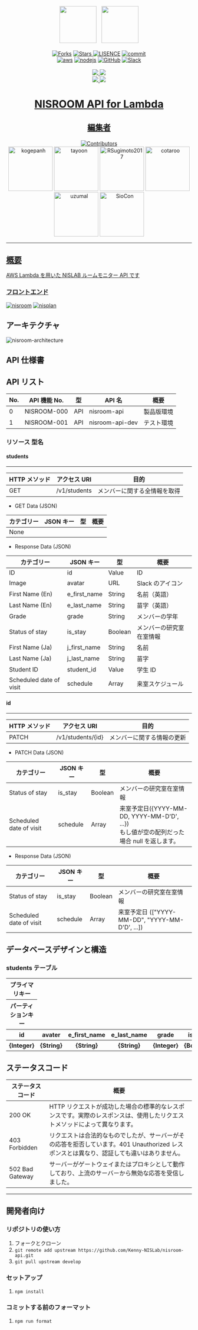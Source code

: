 <div align = "center"><a href = "https://github.com/Kenny-NISLab/nisroom"><img width = "100" src = "https://user-images.githubusercontent.com/52265901/118224676-a03bed80-b4be-11eb-9b25-4494a25a746b.png"></a>&emsp;<a href = "https://github.com/Kenny-NISLab/nisplan"><img width = "100" src = "https://user-images.githubusercontent.com/52265901/118224811-d5e0d680-b4be-11eb-8ab5-cb137c8fabe4.png"></div>

<div align = "center">
    <br>
    <a href = "https://github.com/Kenny-NISLab/nisroom-api/network/members"><img src = "https://img.shields.io/github/forks/Kenny-NISLab/nisroom-api?style=social" alt = "Forks"></a>
    <a href = ""><img src = "https://img.shields.io/github/stars/Kenny-NISLab/nisroom-api?style=social" alt = "Stars">
    <a href = "https://github.com/Kenny-NISLab/nisroom-api/blob/main/LICENSE"><img src = "https://img.shields.io/github/license/Kenny-NISLab/nisroom-api" alt = "LISENCE"></a>
    <a href = "https://github.com/Kenny-NISLab/nisroom-api/graphs/commit-activity"><img src = "https://img.shields.io/github/last-commit/Kenny-NISLab/nisroom-api" alt = "commit"></a>
    <br>
    <a href = "https://aws.amazon.com/jp/"><img src="https://img.shields.io/badge/-Amazon%20AWS-232F3E.svg?logo=amazon-aws&style=flat" alt="aws"></a>
    <a href = "https://nodejs.org/ja/about/"><img src="https://img.shields.io/badge/-Node.js-339933.svg?logo=node.js&style=flat" alt="nodejs"></a>
    <a href = "https://github.com/Kenny-NISLab/nisroom-api"><img src="https://img.shields.io/badge/-GitHub-181717.svg?logo=github&style=flat" alt = "GitHub"></a>
    <a href = "https://slack.com/intl/ja-jp/"><img src="https://img.shields.io/badge/-Slack-4A154B.svg?logo=slack&style=flat" alt = "Slack">
    <br>
    <br>
    <a href = "https://github.com/Kenny-NISLab/nisroom-api/actions/workflows/getStudents.yml"><img src = "https://github.com/Kenny-NISLab/nisroom-api/actions/workflows/getStudents.yml/badge.svg">
    <a href = "https://github.com/Kenny-NISLab/nisroom-api/actions/workflows/patchStudent.yml"><img src = "https://github.com/Kenny-NISLab/nisroom-api/actions/workflows/patchStudent.yml/badge.svg">
    <br>
    <a href = "https://github.com/Kenny-NISLab/nisroom-api/actions/workflows/scheduledDeletePastDate.yml"><img src = "https://github.com/Kenny-NISLab/nisroom-api/actions/workflows/scheduledDeletePastDate.yml/badge.svg">
    <a href = "https://github.com/Kenny-NISLab/nisroom-api/actions/workflows/scheduledLeaveStudents.yml"><img src = "https://github.com/Kenny-NISLab/nisroom-api/actions/workflows/scheduledLeaveStudents.yml/badge.svg">
</div>

# <p align="center">NISROOM API for Lambda</p>

## <p align="center">編集者</p>

<div align="center">
<a href = "https://github.com/Kenny-NISLab/nisroom-api/graphs/contributors"><img src = "https://img.shields.io/github/contributors/Kenny-NISLab/nisroom-api" alt = "Contributors"></a>
</div>

<div align="center">
<a href="https://github.com/kogepanh"><img src="https://avatars.githubusercontent.com/u/49851726?v=4" alt="kogepanh" height="120px"></a>
<a href="https://github.com/tayoon"><img src="https://avatars.githubusercontent.com/u/52265901?v=4" alt="tayoon" height="120px"></a>
<a href="https://github.com/RSugimoto2017"><img src="https://avatars.githubusercontent.com/u/81292583?v=4" alt="RSugimoto2017" height="120px"></a>
<a href="https://github.com/cotaroo"><img src="https://avatars.githubusercontent.com/u/46442631?v=4" alt="cotaroo" height="120px"></a>
<a href="https://github.com/uzumal"><img src="https://avatars.githubusercontent.com/u/52265875?v=4" alt="uzumal" height="120px"></a>
<a href="https://github.com/SioCon"><img src="https://avatars.githubusercontent.com/u/82917550?v=4" alt="SioCon" height="120px">
</div>

---

## 概要

AWS Lambda を用いた NISLAB ルームモニター API です

### フロントエンド

[![nisroom](https://img.shields.io/badge/GitHub-nisroom-orange)](https://github.com/Kenny-NISLab/nisroom)
[![nisplan](https://img.shields.io/badge/GitHub-nisplan-yellow)](https://github.com/Kenny-NISLab/nisplan)

## アーキテクチャ

![nisroom-architecture](https://user-images.githubusercontent.com/49851726/116494988-07617b80-a8dd-11eb-9c49-bb7cda1e2eb3.png)

## API 仕様書

## API リスト

| No. | API 機能 No. | 型  | API 名          | 概要       |
| --- | ------------ | --- | --------------- | ---------- |
| 0   | NISROOM-000  | API | nisroom-api     | 製品版環境 |
| 1   | NISROOM-001  | API | nisroom-api-dev | テスト環境 |

### リソース 型名

#### students

---

| HTTP メソッド | アクセス URI | 目的                         |
| ------------- | ------------ | ---------------------------- |
| GET           | /v1/students | メンバーに関する全情報を取得 |

- GET Data (JSON)

| カテゴリー | JSON キー | 型  | 概要 |
| ---------- | --------- | --- | ---- |
| None       |           |     |      |

- Response Data (JSON)

| カテゴリー              | JSON キー    | 型      | 概要                     |
| ----------------------- | ------------ | ------- | ------------------------ |
| ID                      | id           | Value   | ID                       |
| Image                   | avatar       | URL     | Slack のアイコン         |
| First Name (En)         | e_first_name | String  | 名前（英語）             |
| Last Name (En)          | e_last_name  | String  | 苗字（英語）             |
| Grade                   | grade        | String  | メンバーの学年           |
| Status of stay          | is_stay      | Boolean | メンバーの研究室在室情報 |
| First Name (Ja)         | j_first_name | String  | 名前                     |
| Last Name (Ja)          | j_last_name  | String  | 苗字                     |
| Student ID              | student_id   | Value   | 学生 ID                  |
| Scheduled date of visit | schedule     | Array   | 来室スケジュール         |

#### id

---

| HTTP メソッド | アクセス URI      | 目的                       |
| ------------- | ----------------- | -------------------------- |
| PATCH         | /v1/students/{id} | メンバーに関する情報の更新 |

- PATCH Data (JSON)

| カテゴリー              | JSON キー | 型      | 概要                                                                                        |
| ----------------------- | --------- | ------- | ------------------------------------------------------------------------------------------- |
| Status of stay          | is_stay   | Boolean | メンバーの研究室在室情報                                                                    |
| Scheduled date of visit | schedule  | Array   | 来室予定日({YYYY-MM-DD, YYYY-MM-D'D', ...})<br>もし値が空の配列だった場合 null を返します。 |

- Response Data (JSON)

| カテゴリー              | JSON キー | 型      | 概要                                            |
| ----------------------- | --------- | ------- | ----------------------------------------------- |
| Status of stay          | is_stay   | Boolean | メンバーの研究室在室情報                        |
| Scheduled date of visit | schedule  | Array   | 来室予定日 (["YYYY-MM-DD", "YYYY-MM-D'D', ...]) |

## データベースデザインと構造

### students テーブル

<table>
<thead>
<tr>
<th scope="col">プライマリキー</th>
<th align="center" scope="col" rowspan="2" colspan="9">属性</th>
</tr>
<tr>
<th scope="col">パーティションキー</th>
</tr>
<tr>
<th align="center" scope="col">id</th>
<th align="center" scope="col">avater</th>
<th align="center" scope="col">e_first_name</th>
<th align="center" scope="col">e_last_name</th>
<th align="center" scope="col">grade</th>
<th align="center" scope="col">is_stay</th>
<th align="center" scope="col">j_first_name</th>
<th align="center" scope="col">j_last_name</th>
<th align="center" scope="col">student_id</th>
<th align="center" scope="col">schedule</th>
</tr>
</thread>
<tbody>
<tr>
<th align="center">{Integer}</th>
<th align="center">{String}</th>
<th align="center">{String}</th>
<th align="center">{String}</th>
<th align="center">{Integer}</th>
<th align="center">{Boolean}</th>
<th align="center">{String}</th>
<th align="center">{String}</th>
<th align="center">{Integer}</th>
<th align="center">{StringSet}</th>
</tr>
</tbody>
</table>

## ステータスコード

| ステータスコード | 概要                                                                                                                                      |
| ---------------- | ----------------------------------------------------------------------------------------------------------------------------------------- |
| 200 OK           | HTTP リクエストが成功した場合の標準的なレスポンスです。実際のレスポンスは、使用したリクエストメソッドによって異なります。                 |
| 403 Forbidden    | リクエストは合法的なものでしたが、サーバーがその応答を拒否しています。401 Unauthorized レスポンスとは異なり、認証しても違いはありません。 |
| 502 Bad Gateway  | サーバーがゲートウェイまたはプロキシとして動作しており、上流のサーバーから無効な応答を受信しました。                                      |

---

## 開発者向け

### リポジトリの使い方

1. フォークとクローン
2. `git remote add upstream https://github.com/Kenny-NISLab/nisroom-api.git`
3. `git pull upstream develop`

### セットアップ

1. `npm install`

### コミットする前のフォーマット

1. `npm run format`
